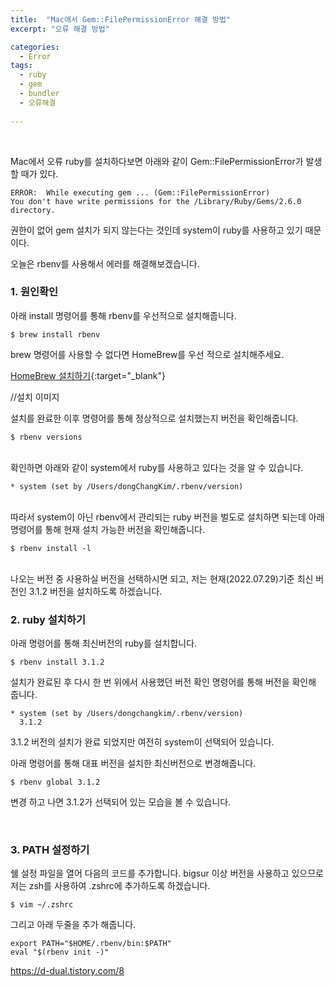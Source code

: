 ```yaml
---
title:  "Mac에서 Gem::FilePermissionError 해결 방법"
excerpt: "오류 해결 방법"

categories:
  - Error
tags: 
  - ruby 
  - gem
  - bundler
  - 오류해결
  
---
```


<br/>

Mac에서 오류 ruby를 설치하다보면 아래와 같이 Gem::FilePermissionError가 발생할 때가 있다.

    ERROR:  While executing gem ... (Gem::FilePermissionError)
    You don't have write permissions for the /Library/Ruby/Gems/2.6.0 directory.

권한이 없어 gem 설치가 되지 않는다는 것인데 system이 ruby를 사용하고 있기 때문이다.

오늘은 rbenv를 사용해서 에러를 해결해보겠습니다.


### 1. 원인확인

아래 install 명령어를 통해 rbenv를 우선적으로 설치해줍니다.

    $ brew install rbenv



brew 명령어를 사용할 수 없다면 HomeBrew를 우선 적으로 설치해주세요.

[HomeBrew 설치하기](https://brew.sh/index_ko){:target="_blank"}


//설치 이미지

설치를 완료한 이후 명령어를 통해 정상적으로 설치했는지 버전을 확인해줍니다.

    $ rbenv versions

<br/>
확인하면 아래와 같이 system에서 ruby를 사용하고 있다는 것을 알 수 있습니다.

    * system (set by /Users/dongChangKim/.rbenv/version)

<br/>
따라서 system이 아닌 rbenv에서 관리되는 ruby 버전을 벌도로 설치하면 되는데 아래 명령어를 통해 현재 설치 가능한 버전을 확인해줍니다.

    $ rbenv install -l

<br/>
나오는 버전 중 사용하실 버전을 선택하시면 되고, 저는 현재(2022.07.29)기준 최신 버전인 3.1.2 버전을 설치하도록 하겠습니다.

<br/>

### 2. ruby 설치하기

아래 명령어를 통해 최신버전의 ruby를 설치합니다.

    $ rbenv install 3.1.2

설치가 완료된 후 다시 한 번 위에서 사용했던 버전 확인 명령어를 통해 버전을 확인해 줍니다.

    * system (set by /Users/dongchangkim/.rbenv/version)
      3.1.2

3.1.2 버전의 설치가 완료 되었지만 여전히 system이 선택되어 있습니다.

아래 명령어를 통해 대표 버전을 설치한 최신버전으로 변경해줍니다.

    $ rbenv global 3.1.2

변경 하고 나면 3.1.2가 선택되어 있는 모습을 볼 수 있습니다.

<br/>

### 3. PATH 설정하기

쉘 설정 파일을 열어 다음의 코드를 추가합니다. bigsur 이상 버전을 사용하고 있으므로 저는 zsh를 사용하여 .zshrc에 추가하도록 하겠습니다.

    $ vim ~/.zshrc


그리고 아래 두줄을 추가 해줍니다.

    export PATH="$HOME/.rbenv/bin:$PATH"
    eval "$(rbenv init -)"


https://d-dual.tistory.com/8




